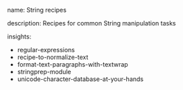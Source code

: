 name: String recipes

description: Recipes for common String manipulation tasks

insights:
  - regular-expressions
  - recipe-to-normalize-text
  - format-text-paragraphs-with-textwrap
  - stringprep-module
  - unicode-character-database-at-your-hands